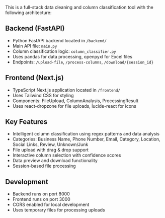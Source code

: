 <!-- Use this file to provide workspace-specific custom instructions to Copilot. For more details, visit https://code.visualstudio.com/docs/copilot/copilot-customization#_use-a-githubcopilotinstructionsmd-file -->

This is a full-stack data cleaning and column classification tool with the following architecture:

## Backend (FastAPI)
- Python FastAPI backend located in `/backend/`
- Main API file: `main.py`
- Column classification logic: `column_classifier.py`
- Uses pandas for data processing, openpyxl for Excel files
- Endpoints: `/upload-file`, `/process-columns`, `/download/{session_id}`

## Frontend (Next.js)
- TypeScript Next.js application located in `/frontend/`
- Uses Tailwind CSS for styling
- Components: FileUpload, ColumnAnalysis, ProcessingResult
- Uses react-dropzone for file uploads, lucide-react for icons

## Key Features
- Intelligent column classification using regex patterns and data analysis
- Categories: Business Name, Phone Number, Email, Category, Location, Social Links, Review, Unknown/Junk
- File upload with drag & drop support
- Interactive column selection with confidence scores
- Data preview and download functionality
- Session-based file processing

## Development
- Backend runs on port 8000
- Frontend runs on port 3000
- CORS enabled for local development
- Uses temporary files for processing uploads
